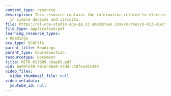 ```yaml
---
content_type: resource
description: This resource contains the information related to electromagnetic fields
  in simple devices and circuits.
file: https://ol-ocw-studio-app-qa.s3.amazonaws.com/courses/6-013-electromagnetics-and-applications-spring-2009/be09fe40701d8ba037ddc18fea301449_MIT6_013S09_chap03.pdf
file_type: application/pdf
learning_resource_types:
- Readings
ocw_type: OCWFile
parent_title: Readings
parent_type: CourseSection
resourcetype: Document
title: MIT6_013S09_chap03.pdf
uid: be09fe40-701d-8ba0-37dd-c18fea301449
video_files:
  video_thumbnail_file: null
video_metadata:
  youtube_id: null
---
```

